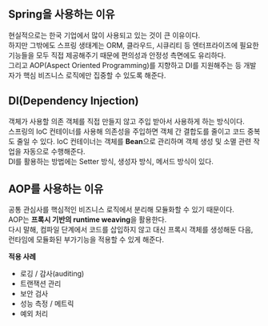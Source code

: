 ## Spring을 사용하는 이유

현실적으로는 한국 기업에서 많이 사용되고 있는 것이 큰 이유이다.  
하지만 그밖에도 스프링 생태계는 ORM, 클라우드, 시큐리티 등 엔터프라이즈에 필요한 기능들을 모두 직접 제공해주기 때문에 편의성과 안정성 측면에도 유리하다.  
그리고 AOP(Aspect Oriented Programming)를 지향하고 DI를 지원해주는 등 개발자가 핵심 비즈니스 로직에만 집중할 수 있도록 해준다.

## DI(Dependency Injection)

객체가 사용할 의존 객체를 직접 만들지 않고 주입 받아서 사용하게 하는 방식이다.  
스프링의 IoC 컨테이너를 사용해 의존성을 주입하면 객체 간 결합도를 줄이고 코드 중복도 줄일 수 있다.
IoC 컨테이너는 객체를 **Bean**으로 관리하며 객체 생성 및 소멸 관련 작업을 자동으로 수행해준다.  
DI를 활용하는 방법에는 Setter 방식, 생성자 방식, 메서드 방식이 있다.

## AOP를 사용하는 이유

공통 관심사를 핵심적인 비즈니스 로직에서 분리해 모듈화할 수 있기 때문이다.  
AOP는 **프록시 기반의 runtime weaving**을 활용한다.  
다시 말해, 컴파일 단계에서 코드를 삽입하지 않고 대신 프록시 객체를 생성해둔 다음, 런타임에 모듈화된 부가기능을 적용할 수 있게 해준다.

**적용 사례**

- 로깅 / 감사(auditing)
- 트랜잭션 관리
- 보안 검사
- 성능 측정 / 메트릭
- 예외 처리
